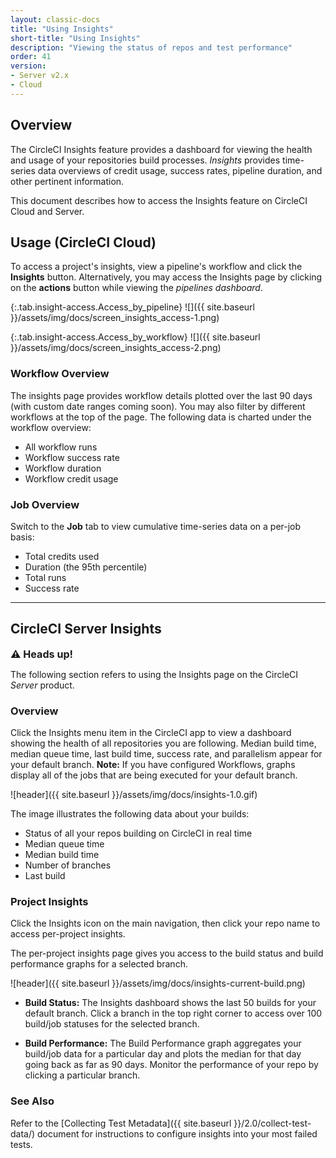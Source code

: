 ```yaml
---
layout: classic-docs
title: "Using Insights"
short-title: "Using Insights"
description: "Viewing the status of repos and test performance"
order: 41
version:
- Server v2.x
- Cloud
---
```


## Overview


The CircleCI Insights feature provides a dashboard for viewing the health and
usage of your repositories build processes. _Insights_ provides time-series data
overviews of credit usage, success rates, pipeline duration, and other pertinent
information.

This document describes how to access the Insights feature on CircleCI Cloud and Server.

## Usage (CircleCI Cloud)

To access a project's insights, view a pipeline's workflow and click the
 **Insights** button. Alternatively, you may access the Insights page by
 clicking on the **actions** button while viewing the _pipelines dashboard_.

{:.tab.insight-access.Access_by_pipeline}
![]({{ site.baseurl }}/assets/img/docs/screen_insights_access-1.png)

{:.tab.insight-access.Access_by_workflow}
![]({{ site.baseurl }}/assets/img/docs/screen_insights_access-2.png)


### Workflow Overview

The insights page provides workflow details plotted over the last 90 days (with
custom date ranges coming soon). You may also filter by different workflows at
the top of the page. The following data is charted under the workflow overview:

- All workflow runs
- Workflow success rate
- Workflow duration
- Workflow credit usage

### Job Overview

Switch to the **Job** tab to view cumulative time-series data on a per-job basis:

- Total credits used
- Duration (the 95th percentile)
- Total runs
- Success rate

---

## CircleCI Server Insights

<div class="alert alert-warning" role="alert">
  <p><span style="font-size: 115%; font-weight: bold;">⚠️ Heads up!</span></p>
  <span> The following section refers to using the Insights page on the CircleCI <i>Server</i> product. </span>
</div>

### Overview

Click the Insights menu item in the CircleCI app to view a dashboard showing the health of all repositories you are following. Median build time, median queue time, last build time, success rate, and parallelism appear for your default branch. **Note:** If you have configured Workflows, graphs display all of the jobs that are being executed for your default branch.

![header]({{ site.baseurl }}/assets/img/docs/insights-1.0.gif)

The image illustrates the following data about your builds:

- Status of all your repos building on CircleCI in real time
- Median queue time
- Median build time
- Number of branches
- Last build

### Project Insights

Click the Insights icon on the main navigation, then click your repo name to access per-project insights.

The per-project insights page gives you access to the build status and build performance graphs for a selected branch.

![header]({{ site.baseurl }}/assets/img/docs/insights-current-build.png)

- **Build Status:** The Insights dashboard shows the last 50 builds for your default branch. Click a branch in the top right corner to access over 100 build/job statuses for the selected branch.

- **Build Performance:** The Build Performance graph aggregates your build/job data for a particular day and plots the median for that day going back as far as 90 days. Monitor the performance of your repo by clicking a particular branch.

### See Also

Refer to the [Collecting Test Metadata]({{ site.baseurl }}/2.0/collect-test-data/) document for instructions to configure insights into your most failed tests.

